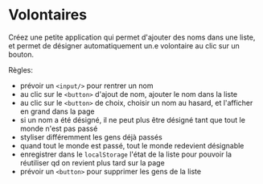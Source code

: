 # Volontaires

Créez une petite application qui permet d'ajouter des noms dans une liste, et permet de désigner automatiquement un.e volontaire au clic sur un bouton.

Règles:
- prévoir un `<input/>` pour rentrer un nom
- au clic sur le `<button>` d'ajout de nom, ajouter le nom dans la liste
- au clic sur le `<button>` de choix, choisir un nom au hasard, et l'afficher en grand dans la page
- si un nom a été désigné, il ne peut plus être désigné tant que tout le monde n'est pas passé
- styliser différemment les gens déjà passés
- quand tout le monde est passé, tout le monde redevient désignable
- enregistrer dans le `localStorage` l'état de la liste pour pouvoir la réutiliser qd on revient plus tard sur la page
- prévoir un `<button>` pour supprimer les gens de la liste


